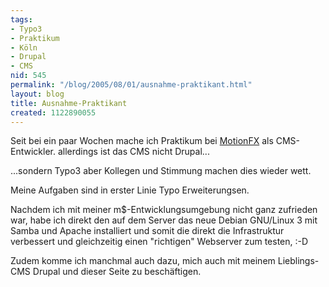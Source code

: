 ```yaml
---
tags:
- Typo3
- Praktikum
- Köln
- Drupal
- CMS
nid: 545
permalink: "/blog/2005/08/01/ausnahme-praktikant.html"
layout: blog
title: Ausnahme-Praktikant
created: 1122890055
---
```

Seit bei ein paar Wochen mache ich Praktikum bei <a href="http://www.motionfx.org">MotionFX</a> als CMS-Entwickler.
allerdings ist das CMS nicht Drupal...
<!--break-->
...sondern Typo3 aber Kollegen und Stimmung machen dies wieder wett.

Meine Aufgaben sind in erster Linie Typo Erweiterungsen.

Nachdem ich mit meiner m$-Entwicklungsumgebung nicht ganz zufrieden war,
habe ich direkt den auf dem Server das neue Debian GNU/Linux 3 mit Samba und Apache installiert und somit die direkt die Infrastruktur verbessert und gleichzeitig einen "richtigen" Webserver zum testen, :-D

Zudem komme ich manchmal auch dazu, mich auch mit meinem Lieblings-CMS Drupal und dieser Seite zu beschäftigen.
